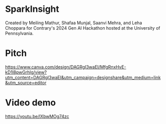 # SparkInsight
Created by Meiling Mathur, Shafaa Munjal, Saanvi Mehra, and Leha Choppara for Contrary's 2024 Gen AI Hackathon hosted at the University of Pennsylvania. 

# Pitch
https://www.canva.com/design/DAGRgI3waEI/MfgRnxHvE-kD1l8pwGrhlg/view?utm_content=DAGRgI3waEI&utm_campaign=designshare&utm_medium=link&utm_source=editor

# Video demo
https://youtu.be/lXbwMOg74zc
